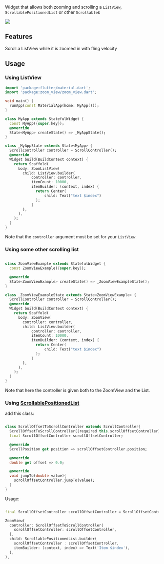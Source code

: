 Widget that allows both zooming and scrolling a `ListView`, `ScrollablePositionedList` or other `Scrollable`s

![](https://raw.githubusercontent.com/yakagami/zoom_view/main/zoomView.gif)

## Features

Scroll a ListView while it is zoomed in with fling velocity

## Usage

### Using ListView

```dart
import 'package:flutter/material.dart';
import 'package:zoom_view/zoom_view.dart';

void main() {
  runApp(const MaterialApp(home: MyApp()));
}

class MyApp extends StatefulWidget {
  const MyApp({super.key});
  @override
  State<MyApp> createState() => _MyAppState();
}

class _MyAppState extends State<MyApp> {
  ScrollController controller = ScrollController();
  @override
  Widget build(BuildContext context) {
    return Scaffold(
      body: ZoomListView(
        child: ListView.builder(
            controller: controller,
            itemCount: 10000,
            itemBuilder: (context, index) {
              return Center(
                  child: Text("text $index")
              );
            }
        ),
      ),
    );
  }
}

```

Note that the `controller` argument most be set for your `ListView`.

### Using some other scrolling list

```dart

class ZoomViewExample extends StatefulWidget {
  const ZoomViewExample({super.key});

  @override
  State<ZoomViewExample> createState() => _ZoomViewExampleState();
}

class _ZoomViewExampleState extends State<ZoomViewExample> {
  ScrollController controller = ScrollController();
  @override
  Widget build(BuildContext context) {
    return Scaffold(
      body: ZoomView(
        controller: controller,
        child: ListView.builder(
            controller: controller,
            itemCount: 10000,
            itemBuilder: (context, index) {
              return Center(
                  child: Text("text $index")
              );
            }
        ),
      ),
    );
  }
}

```

Note that here the controller is given both to the ZoomView and the List.


### Using [ScrollablePositionedList](https://pub.dev/packages/scrollable_positioned_list)

add this class:

```dart

class ScrollOffsetToScrollController extends ScrollController{
  ScrollOffsetToScrollController({required this.scrollOffsetController});
  final ScrollOffsetController scrollOffsetController;

  @override
  ScrollPosition get position => scrollOffsetController.position;

  @override
  double get offset => 0.0;

  @override
  void jumpTo(double value){
    scrollOffsetController.jumpTo(value);
  }
}

```

Usage:

```dart

final ScrollOffsetController scrollOffsetController = ScrollOffsetController();

ZoomView(
  controller: ScrollOffsetToScrollController(
    scrollOffsetController: scrollOffsetController,
  ),
  child: ScrollablePositionedList.builder(
    scrollOffsetController : scrollOffsetController,
    itemBuilder: (context, index) => Text('Item $index'),
  ),
),

```
